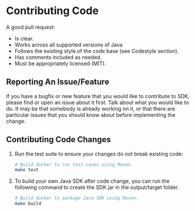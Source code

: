 # Contributing Code

A good pull request:

- Is clear.
- Works across all supported versions of Java
- Follows the existing style of the code base (see Codestyle section).
- Has comments included as needed.
- Must be appropriately licensed (MIT).

## Reporting An Issue/Feature

If you have a bugfix or new feature that you would like to contribute to SDK, please find or open an issue about it first.
Talk about what you would like to do.
It may be that somebody is already working on it, or that there are particular issues that you should know about before implementing the change.


## Contributing Code Changes

1. Run the test suite to ensure your changes do not break existing code:
   ```sh
   # Build docker to run test cases using Maven.
   make test
   ```

2. To build your own Java SDK after code change, you can run the following command to create the SDK jar in the output/target folder.
   ```sh
   # Build docker to package Java SDK using Maven.
   make build
   ```
